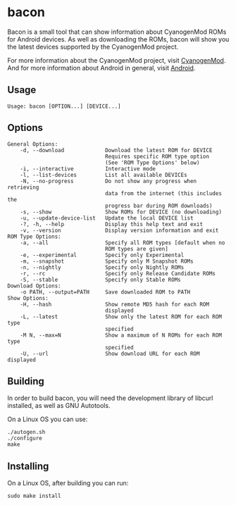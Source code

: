 bacon
=====
Bacon is a small tool that can show information about CyanogenMod ROMs for
Android devices. As well as downloading the ROMs, bacon will show you the
latest devices supported by the CyanogenMod project.

For more information about the CyanogenMod project, visit [CyanogenMod](http://www.cyanogenmod.org/).
And for more information about Android in general, visit [Android](http://www.android.com/).

Usage
-----
    Usage: bacon [OPTION...] [DEVICE...]

Options
-------
    General Options:
        -d, --download             Download the latest ROM for DEVICE
                                   Requires specific ROM type option
                                   (See 'ROM Type Options' below)
        -i, --interactive          Interactive mode
        -l, --list-devices         List all available DEVICEs
        -N, --no-progress          Do not show any progress when retrieving
                                   data from the internet (this includes the
                                   progress bar during ROM downloads)
        -s, --show                 Show ROMs for DEVICE (no downloading)
        -u, --update-device-list   Update the local DEVICE list
        -?, -h, --help             Display this help text and exit
        -v, --version              Display version information and exit
    ROM Type Options:
        -a, --all                  Specify all ROM types [default when no
                                   ROM types are given]
        -e, --experimental         Specify only Experimental
        -m, --snapshot             Specify only M Snapshot ROMs
        -n, --nightly              Specify only Nightly ROMs
        -r, --rc                   Specify only Release Candidate ROMs
        -S, --stable               Specify only Stable ROMs
    Download Options:
        -o PATH, --output=PATH     Save downloaded ROM to PATH
    Show Options:
        -H, --hash                 Show remote MD5 hash for each ROM
                                   displayed
        -L, --latest               Show only the latest ROM for each ROM type
                                   specified
        -M N, --max=N              Show a maximum of N ROMs for each ROM type
                                   specified
        -U, --url                  Show download URL for each ROM displayed

Building
--------
In order to build bacon, you will need the development library of libcurl
installed, as well as GNU Autotools.

On a Linux OS you can use:

    ./autogen.sh
    ./configure
    make

Installing
----------
On a Linux OS, after building you can run:

    sudo make install
